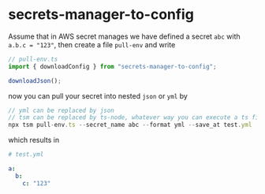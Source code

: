 # secrets-manager-to-config

Assume that in AWS secret manages we have defined a secret `abc` with `a.b.c = "123"`, then create a file `pull-env` and write

```ts
// pull-env.ts
import { downloadConfig } from "secrets-manager-to-config";

downloadJson();
```

now you can pull your secret into nested `json` or `yml` by

```js
// yml can be replaced by json
// tsm can be replaced by ts-node, whatever way you can execute a ts file
npx tsm pull-env.ts --secret_name abc --format yml --save_at test.yml
```

which results in

```yml
# test.yml

a:
  b:
    c: "123"
```
